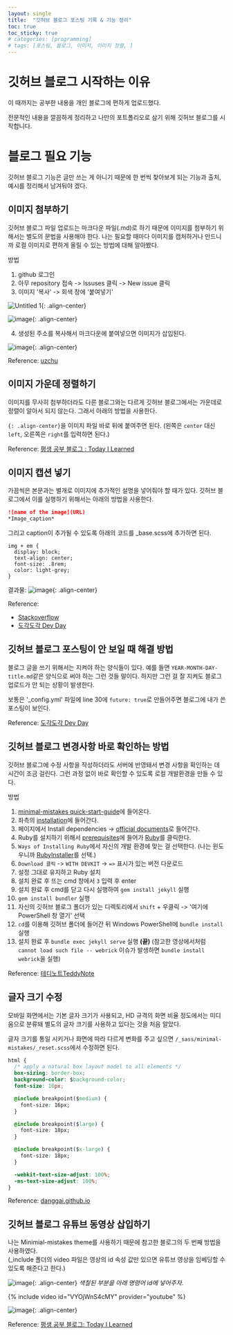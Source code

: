 ```yaml
---
layout: single
title:  "깃허브 블로그 포스팅 기록 & 기능 정리"
toc: true
toc_sticky: true
# categories: [programming]
# tags: [포스팅, 블로그, 이미지, 이미지 정렬, ]
---
```


# 깃허브 블로그 시작하는 이유

이 때까지는 공부한 내용을 개인 블로그에 편하게 업로드했다.  

전문적인 내용을 깔끔하게 정리하고 나만의 포트폴리오로 삼기 위해 깃허브 블로그를 시작합니다.

# 블로그 필요 기능

깃허브 블로그 기능은 글만 쓰는 게 아니기 때문에 한 번씩 찾아보게 되는 기능과 출처, 예시를 정리해서 남겨둬야 겠다.

## 이미지 첨부하기

깃허브 블로그 파일 업로드는 마크다운 파일(.md)로 하기 때문에 이미지를 첨부하기 위해서는 별도의 문법을 사용해야 한다. 나는 필요할 때마다 이미지를 캡처하거나 만드니까 로컬 이미지로 편하게 올릴 수 있는 방법에 대해 알아봤다.

방법
1. github 로그인
2. 아무 repository 접속 -> Issuses 클릭 -> New issue 클릭
3. 이미지 '복사' -> 회색 창에 '붙여넣기'

![Untitled 1](https://github.com/StatPage/AI-programming-class/assets/61931924/744ef49d-629d-4e65-8e3b-04981219cbbb){: .align-center}

![image](https://github.com/StatPage/AI-programming-class/assets/61931924/2e6c7cf9-b7bc-4683-a618-cd1df5e7177a){: .align-center}

4. 생성된 주소를 복사해서 마크다운에 붙여넣으면 이미지가 삽입된다.

![image](https://github.com/StatPage/AI-programming-class/assets/61931924/0dd32a42-898c-4580-ba79-1616af21e76a){: .align-center}

Reference: [uzchu](https://velog.io/@uzchu/Github-%EB%B8%94%EB%A1%9C%EA%B7%B8-image-%EC%82%BD%EC%9E%85%ED%95%98%EA%B8%B0)

## 이미지 가운데 정렬하기

이미지를 무사히 첨부하더라도 다른 블로그와는 다르게 깃허브 블로그에서는 가운데로 정렬이 알아서 되지 않는다. 그래서 아래의 방법을 사용한다.
 
`{: .align-center}`을 이미지 파일 바로 뒤에 붙여주면 된다.
(왼쪽은 `center` 대신 `left`, 오른쪽은 `right`를 입력하면 된다.)  

Reference: [평생 공부 블로그 : Today I Learned‍](https://ansohxxn.github.io/blog/image/)


## 이미지 캡션 넣기

가끔씩은 본문과는 별개로 이미지에 추가적인 설명을 넣어줘야 할 때가 있다. 깃허브 블로그에서 이를 실행하기 위해서는 아래의 방법을 사용한다.

```markdown
![name of the image](URL)
*Image_caption*
```

그리고 caption이 추가될 수 있도록 아래의 코드를 _base.scss에 추가하면 된다.

```
img + em {
  display: block;
  text-align: center;
  font-size: .8rem;
  color: light-grey;
}
```

결과물: 
![image](https://github.com/StatPage/statpage.github.io/assets/61931924/8a08f203-11d2-4a28-8f34-9be49aa99c7d){: .align-center}


Reference: 
- [Stackoverflow](https://stackoverflow.com/questions/19331362/using-an-image-caption-in-markdown-jekyll)
- [도각도각 Dev Day](https://devyuseon.github.io/github%20blog/using-an-image-caption-in-markdown-jekyll/)


## 깃허브 블로그 포스팅이 안 보일 때 해결 방법

블로그 글을 쓰기 위해서는 지켜야 하는 양식들이 있다. 예를 들면 `YEAR-MONTH-DAY-title.md`같은 양식으로 써야 하는 그런 것들 말이다. 하지만 그런 걸 잘 지켜도 블로그 업로드가 안 되는 상황이 발생한다. 

보통은 '_config.yml' 파일에 line 30에 `future: true`로 만들어주면 블로그에 내가 쓴 포스팅이 보인다.

Reference: [도각도각 Dev Day](https://devyuseon.github.io/github%20blog/githubblog-post-not-shown/#%EC%B0%B8%EA%B3%A0%EC%9E%90%EB%A3%8C)

## 깃허브 블로그 변경사항 바로 확인하는 방법

깃허브 블로그에 수정 사항을 작성하더라도 서버에 반영돼서 변경 사항을 확인하는 데 시간이 조금 걸린다. 그런 과정 없이 바로 확인할 수 있도록 로컬 개발환경을 만들 수 있다.

방법
1. [minimal-mistakes quick-start-guide](https://mmistakes.github.io/minimal-mistakes/docs/quick-start-guide/)에 들어온다.
2. 좌측의 [installation](https://mmistakes.github.io/minimal-mistakes/docs/installation/)에 들어간다.
3. 페이지에서 Install dependencies -> [official documents](https://jekyllrb.com/docs/)로 들어간다.
4. Ruby를 설치하기 위해서 [prerequisites](https://jekyllrb.com/docs/installation/)에 들어가 [Ruby](https://www.ruby-lang.org/en/downloads/)를 클릭한다.
5. `Ways of Installing Ruby`에서 자신의 개발 환경에 맞는 걸 선택한다. (나는 윈도우니까 [RubyInstaller](https://rubyinstaller.org/)를 선택.)
6. `Download 클릭` -> `WITH DEVKIT` -> `=>` 표시가 있는 버전 다운로드 
7. 설정 그대로 유지하고 Ruby 설치
8. 설치 완료 후 뜨는 cmd 창에서 `3` 입력 후 enter
9. 설치 완료 후 cmd를 닫고 다시 실행하여 `gem install jekyll` 실행
10. `gem install bundler` 실행
11. 자신의 깃허브 블로그 폴더가 있는 디렉토리에서 `shift` + 우클릭 -> '여기에 PowerShell 창 열기' 선택
12. `cd`를 이용해 깃허브 폴더에 들어간 뒤 Windows PowerShell에 `bundle install` 실행
13. 설치 완료 후 `bundle exec jekyll serve` 실행 **(끝)**
(참고한 영상에서처럼 `cannot load such file -- webrick` 이슈가 발생하면 `bundle install webrick`을 실행)


Reference: [테디노트TeddyNote](https://www.youtube.com/watch?v=0TeHUqSAb6Q&list=PLIMb_GuNnFwfQBZQwD-vCZENL5YLDZekr&index=5)

## 글자 크기 수정

모바일 화면에서는 기본 글자 크기가 사용되고, HD 규격의 화면 비율 정도에서는 미디움으로 분류돼 별도의 글자 크기를 사용하고 있다는 것을 처음 알았다. 

글자 크기를 통일 시키거나 화면에 따라 다르게 변화를 주고 싶으면 `/_sass/minimal-mistakes/_reset.scss`에서 수정하면 된다.

```css
html {
  /* apply a natural box layout model to all elements */
  box-sizing: border-box;
  background-color: $background-color;
  font-size: 16px;

  @include breakpoint($medium) {
    font-size: 16px;
  }

  @include breakpoint($large) {
    font-size: 18px;
  }

  @include breakpoint($x-large) {
    font-size: 18px;
  }

  -webkit-text-size-adjust: 100%;
  -ms-text-size-adjust: 100%;
}
```

Reference: [danggai.github.io](danggai.github.io)

## 깃허브 블로그 유튜브 동영상 삽입하기

나는 Minimial-mistakes theme를 사용하기 때문에 참고한 블로그의 두 번째 방법을 사용하였다.  
(_include 폴더의 video 파일은 영상의 id 속성 값만 있으면 유튜브 영상을 임베딩할 수 있도록 해준다고 한다.)

![image](https://github.com/StatPage/statpage.github.io/assets/61931924/ac51a37c-5a9c-4bc1-baa2-4c7623b8a289){: .align-center}
*색칠된 부분을 아래 명령어 id에 넣어주자.*

{% include video id="VYOjWnS4cMY" provider="youtube" %}

![image](https://github.com/StatPage/statpage.github.io/assets/61931924/54216466-572f-4039-abb6-c84259705584){: .align-center}

Reference: [평생 공부 블로그: Today I Learned](https://ansohxxn.github.io/blog/youtube/)
